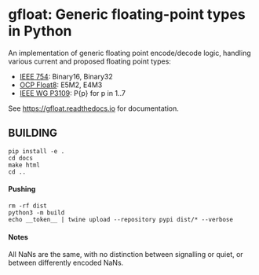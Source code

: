 # gfloat: Generic floating-point types in Python

An implementation of generic floating point encode/decode logic,
handling various current and proposed floating point types:

 - [IEEE 754](https://en.wikipedia.org/wiki/IEEE_754): Binary16, Binary32
 - [OCP Float8](https://www.opencompute.org/documents/ocp-8-bit-floating-point-specification-ofp8-revision-1-0-2023-06-20-pdf): E5M2, E4M3
 - [IEEE WG P3109](https://github.com/awf/P3109-Public/blob/main/Shared%20Reports/P3109%20WG%20Interim%20report.pdf): P{p} for p in 1..7

See https://gfloat.readthedocs.io for documentation.

## BUILDING

```
pip install -e .
cd docs 
make html
cd ..
```

#### Pushing
```
rm -rf dist
python3 -m build
echo __token__ | twine upload --repository pypi dist/* --verbose
```

#### Notes

All NaNs are the same, with no distinction between signalling or quiet, 
or between differently encoded NaNs.


